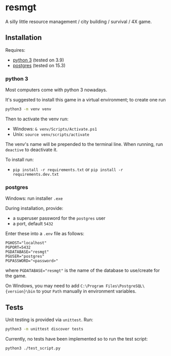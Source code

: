 # resmgt

A silly little resource management / city building / survival / 4X game.

## Installation

Requires:

- [python 3](https://www.python.org/downloads/) (tested on 3.9)
- [postgres](https://www.postgresql.org/download/) (tested on 15.3)

### python 3

Most computers come with python 3 nowadays.

It's suggested to install this game in a virtual environment; to create one run

```bash
python3 -m venv venv
```

Then to activate the venv run:

- Windows: `& venv/Scripts/Activate.ps1`
- Unix: `source venv/scripts/activate`

The venv's name will be prepended to the terminal line. When running, run `deactive` to deactivate it.

To install run:

- `pip install -r requirements.txt` or `pip install -r requirements.dev.txt`

### postgres

Windows: run installer `.exe`

During installation, provide:

- a superuser password for the `postgres` user
- a port, default `5432`

Enter these into a `.env` file as follows:

```.env
PGHOST="localhost"
PGPORT=5432
PGDATABASE="resmgt"
PGUSER="postgres"
PGPASSWORD="<password>"
```

where `PGDATABASE="resmgt"` is the name of the database to use/create for the game.

On Windows, you may need to add `C:\Program Files\PostgreSQL\{version}\bin` to your `Path` manually in environment variables.

## Tests

Unit testing is provided via `unittest`. Run:

```bash
python3 -m unittest discover tests
```

Currently, no tests have been implemented so to run the test script:

```bash
python3 ./test_script.py
```
